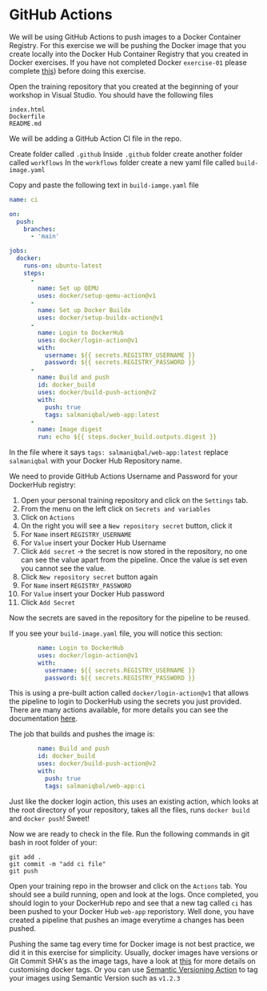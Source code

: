 # GitHub Actions

We will be using GitHub Actions to push images to a Docker Container Registry. For this exercise we will be pushing the Docker image that you create locally into the Docker Hub Container Registry that you created in Docker exercises. If you have not completed Docker `exercise-01` please complete [this](https://github.com/appvia/training-material/tree/main/material/02-docker/exercise-1#container-registry)) before doing this exercise. 

Open the training repository that you created at the beginning of your workshop in Visual Studio. You should have the following files

```
index.html
Dockerfile
README.md
```

We will be adding a GitHub Action CI file in the repo.

Create folder called `.github` 
Inside `.github` folder create another folder called `workflows` 
In the `workflows` folder create a new yaml file called `build-image.yaml` 

Copy and paste the following text in `build-iamge.yaml` file 

```yaml
name: ci

on:
  push:
    branches:
      - 'main'

jobs:
  docker:
    runs-on: ubuntu-latest
    steps:
      -
        name: Set up QEMU
        uses: docker/setup-qemu-action@v1
      -
        name: Set up Docker Buildx
        uses: docker/setup-buildx-action@v1
      -
        name: Login to DockerHub
        uses: docker/login-action@v1 
        with:
          username: ${{ secrets.REGISTRY_USERNAME }}
          password: ${{ secrets.REGISTRY_PASSWORD }}
      -
        name: Build and push
        id: docker_build
        uses: docker/build-push-action@v2
        with:
          push: true
          tags: salmaniqbal/web-app:latest
      -
        name: Image digest
        run: echo ${{ steps.docker_build.outputs.digest }}
```

In the file where it says `tags: salmaniqbal/web-app:latest` replace `salmaniqbal` with your Docker Hub Repository name.

We need to provide GitHub Actions Username and Password for your DockerHub registry:

1. Open your personal training repository and click on the `Settings` tab.  
2. From the menu on the left click on `Secrets and variables`
3. Click on `Actions`
4. On the right you will see a `New repository secret` button, click it
5. For `Name` insert `REGISTRY_USERNAME`
6. For `Value` insert your Docker Hub Username
7. Click `Add secret` -> the secret is now stored in the repository, no one can see the value apart from the pipeline. Once the value is set even you cannot see the value.
8. Click `New repository secret` button again
9. For `Name` insert `REGISTRY_PASSWORD`
10. For `Value` insert your Docker Hub password
11. Click `Add Secret`

Now the secrets are saved in the repository for the pipeline to be reused. 

If you see your `build-image.yaml` file, you will notice this section:

```yaml
        name: Login to DockerHub
        uses: docker/login-action@v1 
        with:
          username: ${{ secrets.REGISTRY_USERNAME }}
          password: ${{ secrets.REGISTRY_PASSWORD }}
```

This is using a pre-built action called `docker/login-action@v1` that allows the pipeline to login to DockerHub using the secrets you just provided. There are many actions available, for more details you can see the documentation [here](https://docs.github.com/en/actions).

The job that builds and pushes the image is:

```yaml
        name: Build and push
        id: docker_build
        uses: docker/build-push-action@v2
        with:
          push: true
          tags: salmaniqbal/web-app:ci
```

Just like the docker login action, this uses an existing action, which looks at the root directory of your repository, takes all the files, runs `docker build` and `docker push`! Sweet!

Now we are ready to check in the file. Run the following commands in git bash in root folder of your:

`git add .`  
`git commit -m "add ci file"`  
`git push`  

Open your training repo in the browser and click on the `Actions` tab. You should see a build running, open and look at the logs. Once completed, you should login to your DockerHub repo and see that a new tag called `ci` has been pushed to your Docker Hub `web-app` reporistory. Well done, you have created a pipeline that pushes an image everytime a changes has been pushed.

Pushing the same tag every time for Docker image is not best practice, we did it in this exercise for simplicity. Usually, docker images have versions or Git Commit SHA's as the image tags, have a look at [this](https://www.lotharschulz.info/2020/07/23/github-packages-docker-image-tags-customization-with-github-actions/) for more details on customising docker tags. Or you can use [Semantic Versioning Action](https://github.com/marketplace/actions/docker-publish-semver-tags) to tag your images using Semantic Version such as `v1.2.3`